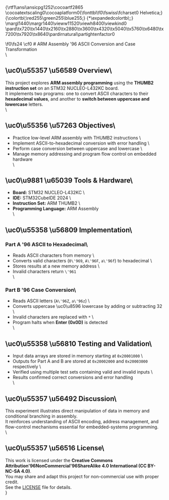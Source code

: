 {\rtf1\ansi\ansicpg1252\cocoartf2865
\cocoatextscaling0\cocoaplatform0{\fonttbl\f0\fswiss\fcharset0 Helvetica;}
{\colortbl;\red255\green255\blue255;}
{\*\expandedcolortbl;;}
\margl1440\margr1440\vieww11520\viewh8400\viewkind0
\pard\tx720\tx1440\tx2160\tx2880\tx3600\tx4320\tx5040\tx5760\tx6480\tx7200\tx7920\tx8640\pardirnatural\partightenfactor0

\f0\fs24 \cf0 # ARM Assembly \'96 ASCII Conversion and Case Transformation\
\
## \uc0\u55357 \u56589  Overview\
This project explores **ARM assembly programming** using the **THUMB2 instruction set** on an STM32 NUCLEO-L432KC board.  \
It implements two programs: one to convert ASCII characters to their **hexadecimal values**, and another to **switch between uppercase and lowercase** letters.\
\
## \uc0\u55356 \u57263  Objectives\
- Practice low-level ARM assembly with THUMB2 instructions  \
- Implement ASCII-to-hexadecimal conversion with error handling  \
- Perform case conversion between uppercase and lowercase  \
- Manage memory addressing and program flow control on embedded hardware  \
\
## \uc0\u9881 \u65039  Tools & Hardware\
- **Board:** STM32 NUCLEO-L432KC  \
- **IDE:** STM32CubeIDE 2024  \
- **Instruction Set:** ARM THUMB2  \
- **Programming Language:** ARM Assembly  \
\
## \uc0\u55358 \u56809  Implementation\
### Part A \'96 ASCII to Hexadecimal\
- Reads ASCII characters from memory  \
- Converts valid characters (`0\'969`, `A\'96F`, `a\'96f`) to hexadecimal  \
- Stores results at a new memory address  \
- Invalid characters return `\'961`  \
\
### Part B \'96 Case Conversion\
- Reads ASCII letters (`A\'96Z`, `a\'96z`)  \
- Converts uppercase \uc0\u8596  lowercase by adding or subtracting 32  \
- Invalid characters are replaced with `*`  \
- Program halts when **Enter (0x0D)** is detected  \
\
## \uc0\u55358 \u56810  Testing and Validation\
- Input data arrays are stored in memory starting at `0x20001000`  \
- Outputs for Part A and B are stored at `0x20002000` and `0x20003000` respectively  \
- Verified using multiple test sets containing valid and invalid inputs  \
- Results confirmed correct conversions and error handling  \
\
## \uc0\u55357 \u56492  Discussion\
This experiment illustrates direct manipulation of data in memory and conditional branching in assembly.  \
It reinforces understanding of ASCII encoding, address management, and flow-control mechanisms essential for embedded-systems programming.\
\
## \uc0\u55357 \u56516  License\
This work is licensed under the **Creative Commons Attribution\'96NonCommercial\'96ShareAlike 4.0 International (CC BY-NC-SA 4.0)**.  \
You may share and adapt this project for non-commercial use with proper credit.  \
See the [LICENSE](./LICENSE) file for details.\
}